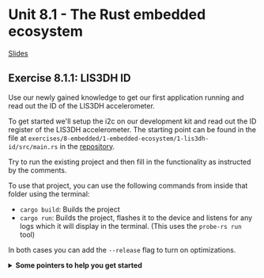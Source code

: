 # Unit 8.1 - The Rust embedded ecosystem

<a href="/slides/8_1/" target="_blank">Slides</a>

## Exercise 8.1.1: LIS3DH ID
Use our newly gained knowledge to get our first application running and read out the ID of the LIS3DH accelerometer.

To get started we'll setup the i2c on our development kit and read out the ID register of the LIS3DH accelerometer.
The starting point can be found in the file at `exercises/8-embedded/1-embedded-ecosystem/1-lis3dh-id/src/main.rs` in the [repository](https:://github.com/tweedegolf/rust-training).

Try to run the existing project and then fill in the functionality as instructed by the comments.

To use that project, you can use the following commands from inside that folder using the terminal:
- `cargo build`: Builds the project
- `cargo run`: Builds the project, flashes it to the device and listens for any logs which it will display in the terminal. (This uses the `probe-rs run` tool)

In both cases you can add the `--release` flag to turn on optimizations.

<details>
    <summary><b>Some pointers to help you get started</b></summary>

- You can find the documentation on the HAL here on [docs.rs](https://docs.rs/nrf52840-hal/latest/nrf52840_hal/). This website aggregates documentation on virtually every crate published on <https://crates.io>.
- To find out how to configure I2C for the nRF52840: [nrf-hal TWIM demo example](https://github.com/nrf-rs/nrf-hal/blob/master/examples/twim-demo/src/main.rs). Note that this example is based on a runtime called RTIC, which we are not using here. Therefore, you cannot simply copy the code into your source file. Wherever you see `ctx.device` in the example code, you can replace it with `dp`. It's the same thing.
- You can find the LIS3DH data sheet here: <https://www.st.com/resource/en/datasheet/lis3dh.pdf>. You can find the device ID in the `WHO_AM_I` register, at register address `0x0F`. Depending on which exact LIS3DH breakout board you are using, you will need to use either `0x18` or `0x19` to address the LIS3DH
- Use the [`Twim::write_then_read`](https://docs.rs/nrf52840-hal/latest/nrf52840_hal/twim/struct.Twim.html#method.write_then_read) method to first write the device address, then write the register address, and then read its contents into a buffer. 
</details>
